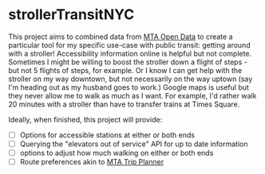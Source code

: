 # strollerTransitNYC

This project aims to combined data from [MTA Open Data](https://www.mta.info/open-data) to create a particular tool for my specific use-case with public transit: getting around with a stroller! Accessibility information online is helpful but not complete. Sometimes I might be willing to boost the stroller down a flight of steps - but not 5 flights of steps, for example. Or I know I can get help with the stroller on my way downtown, but not necessarily on the way uptown (say I'm heading out as my husband goes to work.) Google maps is useful but they never allow me to walk as much as I want. For example, I'd rather walk 20 minutes with a stroller than have to transfer trains at Times Square.

Ideally, when finished, this project will provide:
- [  ] Options for accessible stations at either or both ends
- [  ] Querying the "elevators out of service" API for up to date information
- [  ] options to adjust how much walking on either or both ends
- [  ] Route preferences akin to [MTA Trip Planner](https://www.mta.info/tripplanner)
